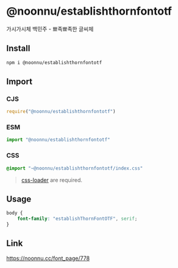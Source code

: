 # @noonnu/establishthornfontotf
가시가시체 백민주 - 뾰족뾰족한 글씨체

## Install
```sh
npm i @noonnu/establishthornfontotf
```
## Import
### CJS
```js
require("@noonnu/establishthornfontotf")
```
### ESM
```js
import "@noonnu/establishthornfontotf"
```
### CSS 
```css
@import "~@noonnu/establishthornfontotf/index.css"
```
> [css-loader](https://github.com/webpack-contrib/css-loader) are required.

## Usage
```css
body {
    font-family: "establishThornFontOTF", serif;
}
```

## Link
https://noonnu.cc/font_page/778